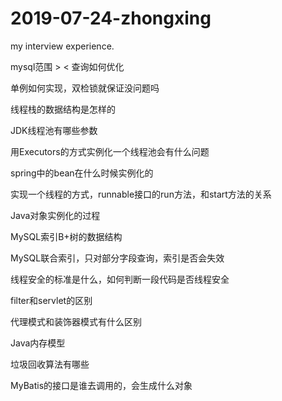 # 2019-07-24-zhongxing
my interview experience.

mysql范围 > < 查询如何优化

单例如何实现，双检锁就保证没问题吗

线程栈的数据结构是怎样的

JDK线程池有哪些参数

用Executors的方式实例化一个线程池会有什么问题

spring中的bean在什么时候实例化的

实现一个线程的方式，runnable接口的run方法，和start方法的关系

Java对象实例化的过程

MySQL索引B+树的数据结构

MySQL联合索引，只对部分字段查询，索引是否会失效

线程安全的标准是什么，如何判断一段代码是否线程安全

filter和servlet的区别

代理模式和装饰器模式有什么区别

Java内存模型

垃圾回收算法有哪些

MyBatis的接口是谁去调用的，会生成什么对象
